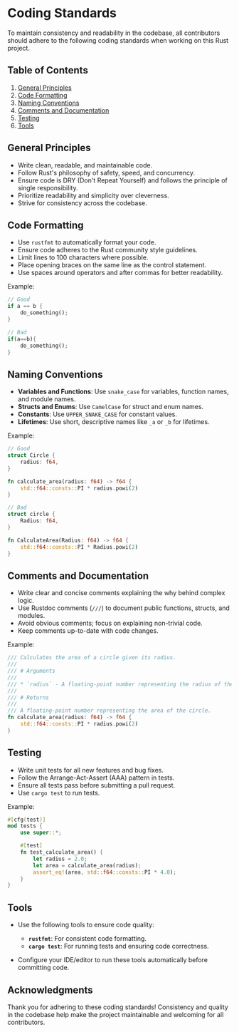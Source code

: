 # Coding Standards

To maintain consistency and readability in the codebase, all contributors 
should adhere to the following coding standards when working on this Rust project.

## Table of Contents

1. [General Principles](#general-principles)
2. [Code Formatting](#code-formatting)
3. [Naming Conventions](#naming-conventions)
4. [Comments and Documentation](#comments-and-documentation)
5. [Testing](#testing)
6. [Tools](#tools)

## General Principles

- Write clean, readable, and maintainable code.
- Follow Rust's philosophy of safety, speed, and concurrency.
- Ensure code is DRY (Don't Repeat Yourself) and follows the principle of single responsibility.
- Prioritize readability and simplicity over cleverness.
- Strive for consistency across the codebase.

## Code Formatting

- Use `rustfmt` to automatically format your code.
- Ensure code adheres to the Rust community style guidelines.
- Limit lines to 100 characters where possible.
- Place opening braces on the same line as the control statement.
- Use spaces around operators and after commas for better readability.

Example:
```rust
// Good
if a == b {
    do_something();
}

// Bad
if(a==b){
    do_something();
}
```

## Naming Conventions

- **Variables and Functions**: Use `snake_case` for variables, function names, and module names.
- **Structs and Enums**: Use `CamelCase` for struct and enum names.
- **Constants**: Use `UPPER_SNAKE_CASE` for constant values.
- **Lifetimes**: Use short, descriptive names like `_a` or `_b` for lifetimes.

Example:
```rust
// Good
struct Circle {
    radius: f64,
}

fn calculate_area(radius: f64) -> f64 {
    std::f64::consts::PI * radius.powi(2)
}

// Bad
struct circle {
    Radius: f64,
}

fn CalculateArea(Radius: f64) -> f64 {
    std::f64::consts::PI * Radius.powi(2)
}
```

## Comments and Documentation

- Write clear and concise comments explaining the why behind complex logic.
- Use Rustdoc comments (`///`) to document public functions, structs, and modules.
- Avoid obvious comments; focus on explaining non-trivial code.
- Keep comments up-to-date with code changes.

Example:
```rust
/// Calculates the area of a circle given its radius.
///
/// # Arguments
///
/// * `radius` - A floating-point number representing the radius of the circle.
///
/// # Returns
///
/// A floating-point number representing the area of the circle.
fn calculate_area(radius: f64) -> f64 {
    std::f64::consts::PI * radius.powi(2)
}
```

## Testing

- Write unit tests for all new features and bug fixes.
- Follow the Arrange-Act-Assert (AAA) pattern in tests.
- Ensure all tests pass before submitting a pull request.
- Use `cargo test` to run tests.

Example:
```rust
#[cfg(test)]
mod tests {
    use super::*;

    #[test]
    fn test_calculate_area() {
        let radius = 2.0;
        let area = calculate_area(radius);
        assert_eq!(area, std::f64::consts::PI * 4.0);
    }
}
```

## Tools

- Use the following tools to ensure code quality:
    - **`rustfmt`**: For consistent code formatting.
    - **`cargo test`**: For running tests and ensuring code correctness.

- Configure your IDE/editor to run these tools automatically before committing code.

## Acknowledgments

Thank you for adhering to these coding standards! Consistency and quality in the codebase help make the project maintainable and welcoming for all contributors.

